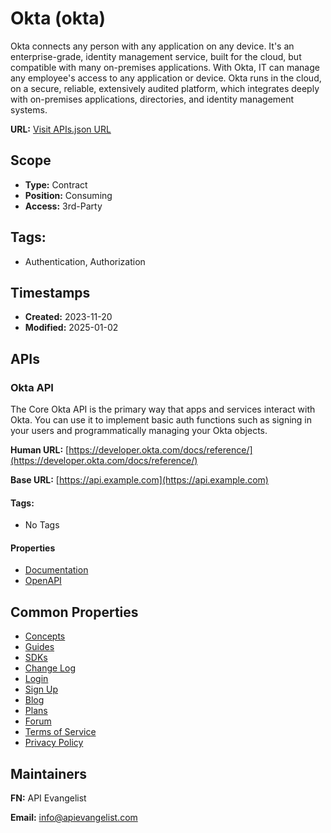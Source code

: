 # Okta (okta)
Okta connects any person with any application on any device. It's an
enterprise-grade, identity management service, built for the cloud, but
compatible with many on-premises applications. With Okta, IT can manage any
employee's access to any application or device. Okta runs in the cloud, on a
secure, reliable, extensively audited platform, which integrates deeply with
on-premises applications, directories, and identity management systems.

**URL:** [Visit APIs.json URL](https://raw.githubusercontent.com/api-search/infrastructure/main/_apis/okta/apis.md)

## Scope

- **Type:** Contract 
- **Position:** Consuming 
- **Access:** 3rd-Party 

## Tags:

 - Authentication, Authorization

## Timestamps

- **Created:** 2023-11-20 
- **Modified:** 2025-01-02 

## APIs

### Okta API

The Core Okta API is the primary way that apps and services interact with
Okta. You can use it to implement basic auth functions such as signing in
your users and programmatically managing your Okta objects.

**Human URL:** [https://developer.okta.com/docs/reference/](https://developer.okta.com/docs/reference/)

**Base URL:** [https://api.example.com](https://api.example.com)


#### Tags:

 - No Tags

#### Properties

- [Documentation](https://developer.okta.com/docs/reference/)
- [OpenAPI](openapi/okta-openapi-original.yml)

## Common Properties

- [Concepts](https://developer.okta.com/docs/concepts/)
- [Guides](https://developer.okta.com/docs/guides/)
- [SDKs](https://developer.okta.com/docs/guides/)
- [Change Log](https://developer.okta.com/docs/release-notes/)
- [Login](https://developer.okta.com/login/)
- [Sign Up](https://developer.okta.com/signup/)
- [Blog](https://developer.okta.com/blog/)
- [Plans](https://www.okta.com/pricing/)
- [Forum](https://devforum.okta.com/)
- [Terms of Service](https://developer.okta.com/terms/)
- [Privacy Policy](https://www.okta.com/privacy-policy/?_gl=1*7t4881*_gcl_au*ODA3ODU4ODM3LjE2OTg3MDkwODg.*_ga*NDIzNDM3NzgxLjE2OTg3MDkwODg.*_ga_QKMSDV5369*MTcwMDUzMTM5NS4yLjEuMTcwMDUzMTY2Ni4xOC4wLjA.&_ga=2.30811191.940567833.1700531395-423437781.1698709088)

## Maintainers

**FN:** API Evangelist

**Email:** info@apievangelist.com

